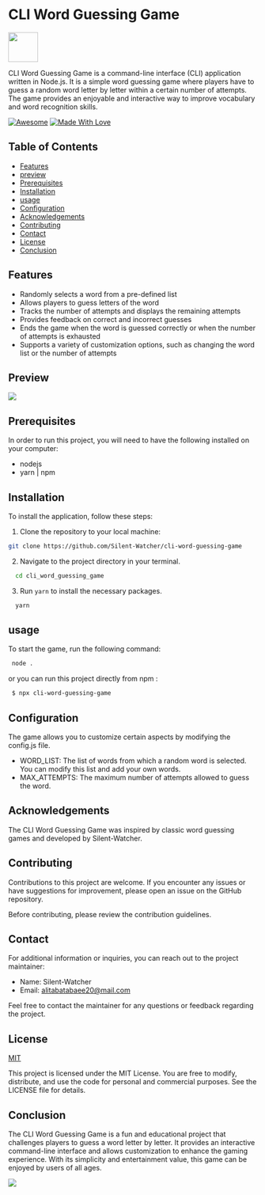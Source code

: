 
<h1 align="left">CLI Word Guessing Game </h1>
<span><img  width="60px" src="https://user-images.githubusercontent.com/74038190/212257460-738ff738-247f-4445-a718-cdd0ca76e2db.gif" style="max-width: 100%; display: inline-block;" data-target="animated-image.originalImage"></span>


CLI Word Guessing Game is a command-line interface (CLI) application written in Node.js. It is a simple word guessing game where players have to guess a random word letter by letter within a certain number of attempts. The game provides an enjoyable and interactive way to improve vocabulary and word recognition skills.

<p dir="auto"><a href="https://github.com/sindresorhus/awesome"><img src="https://camo.githubusercontent.com/abb97269de2982c379cbc128bba93ba724d8822bfbe082737772bd4feb59cb54/68747470733a2f2f63646e2e7261776769742e636f6d2f73696e647265736f726875732f617765736f6d652f643733303566333864323966656437386661383536353265336136336531353464643865383832392f6d656469612f62616467652e737667" alt="Awesome" data-canonical-src="https://cdn.rawgit.com/sindresorhus/awesome/d7305f38d29fed78fa85652e3a63e154dd8e8829/media/badge.svg" style="max-width: 100%;"></a> <a href="https://github.com/chetanraj/awesome-github-badges"><img src="https://camo.githubusercontent.com/ff817852f0d676a36eaa3108d380e0052e689d9e0bc3eb42818fb21008708420/68747470733a2f2f696d672e736869656c64732e696f2f62616467652f4d616465253230576974682d4c6f76652d6f72616e67652e737667" alt="Made With Love" data-canonical-src="https://img.shields.io/badge/Made%20With-Love-orange.svg" style="max-width: 100%;"></a></p>



## Table of Contents


-   [Features](https://github.com/Silent-Watcher/cli-word-guessing-game#features)
-   [preview](https://github.com/Silent-Watcher/cli-word-guessing-game#preview)
-   [Prerequisites](https://github.com/Silent-Watcher/cli-word-guessing-game#Prerequisites)
-   [Installation](https://github.com/Silent-Watcher/cli-word-guessing-game#Installation)
-   [usage](https://github.com/Silent-Watcher/cli-word-guessing-game#usage)
-   [Configuration](https://github.com/Silent-Watcher/cli-word-guessing-game#Configuration)
-   [Acknowledgements](https://github.com/Silent-Watcher/cli-word-guessing-game#Acknowledgements)
-   [Contributing](https://github.com/Silent-Watcher/cli-word-guessing-game#Contributing)
-   [Contact](https://github.com/Silent-Watcher/cli-word-guessing-game#Contact)
-   [License](https://github.com/Silent-Watcher/cli-word-guessing-game#License)
-   [Conclusion](https://github.com/Silent-Watcher/cli-word-guessing-game#Conclusion)

## Features

- Randomly selects a word from a pre-defined list
- Allows players to guess letters of the word
- Tracks the number of attempts and displays the remaining attempts
- Provides feedback on correct and incorrect guesses
- Ends the game when the word is guessed correctly or when the number of attempts is exhausted
- Supports a variety of customization options, such as changing the word list or the number of attempts

## Preview
<img src='https://iili.io/HrdkD1n.png'>

## Prerequisites
In order to run this project, you will need to have the following installed on your computer:
- nodejs
- yarn | npm

## Installation
To install the application, follow these steps:

1.  Clone the repository to your local machine:

 
```bash
git clone https://github.com/Silent-Watcher/cli-word-guessing-game
```

2. Navigate to the project directory in your terminal.

 
```bash
  cd cli_word_guessing_game
```
3. Run `yarn` to install the necessary packages.

 
```bash
  yarn
```

## usage

To start the game, run the following command:

```bash
 node .
```

or you can run this project directly from npm : 

```bash
 $ npx cli-word-guessing-game
```

## Configuration
The game allows you to customize certain aspects by modifying the config.js file.

- WORD_LIST: The list of words from which a random word is selected. You can modify this list and add your own words.
- MAX_ATTEMPTS: The maximum number of attempts allowed to guess the word.

## Acknowledgements

 The CLI Word Guessing Game was inspired by classic word guessing games and developed by Silent-Watcher.

## Contributing
Contributions to this project are welcome. 
If you encounter any issues or have suggestions for improvement, please open an issue on the GitHub repository.

Before contributing, please review the contribution guidelines.

## Contact
For additional information or inquiries, you can reach out to the project maintainer:

- Name: Silent-Watcher
- Email: alitabatabaee20@mail.com

Feel free to contact the maintainer for any questions or feedback regarding the project.


## License

[MIT](https://choosealicense.com/licenses/mit/)

This project is licensed under the MIT License. You are free to modify, distribute, and use the code for personal and commercial purposes. See the LICENSE file for details.

## Conclusion

The CLI Word Guessing Game is a fun and educational project that challenges players to guess a word letter by letter. It provides an interactive command-line interface and allows customization to enhance the gaming experience. With its simplicity and entertainment value, this game can be enjoyed by users of all ages.

<a target="_blank" rel="noopener noreferrer nofollow" href="https://camo.githubusercontent.com/6038c8f1fd8f60de75477470e5a87210e9256202e01dfba9986446304a0f0254/68747470733a2f2f63617073756c652d72656e6465722e76657263656c2e6170702f6170693f747970653d776176696e6726636f6c6f723d6772616469656e74266865696768743d36302673656374696f6e3d666f6f746572"><img src="https://camo.githubusercontent.com/6038c8f1fd8f60de75477470e5a87210e9256202e01dfba9986446304a0f0254/68747470733a2f2f63617073756c652d72656e6465722e76657263656c2e6170702f6170693f747970653d776176696e6726636f6c6f723d6772616469656e74266865696768743d36302673656374696f6e3d666f6f746572" data-canonical-src="https://capsule-render.vercel.app/api?type=waving&amp;color=gradient&amp;height=60&amp;section=footer" style="max-width: 100%;"></a>
